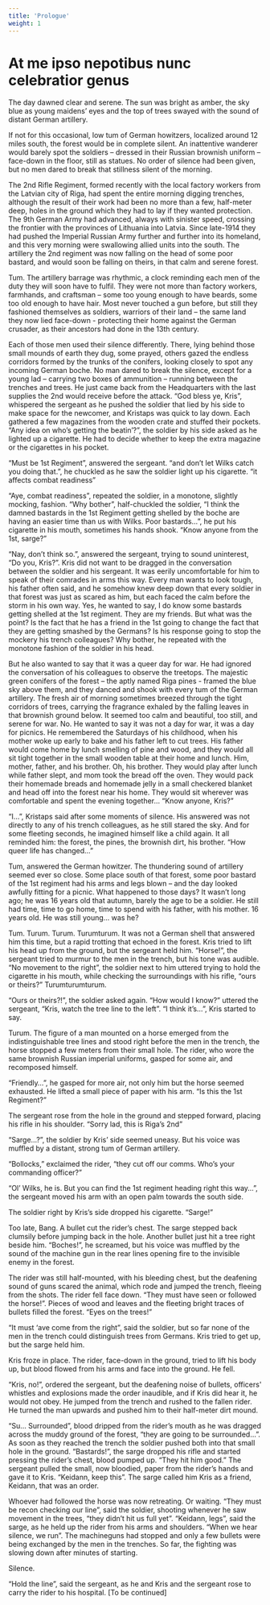```yaml
---
title: 'Prologue'
weight: 1
---
```


# At me ipso nepotibus nunc celebratior genus

The day dawned clear and serene. The sun was bright as amber, the sky blue as young maidens’ eyes and the top of trees swayed with the sound of distant German artillery.

If not for this occasional, low tum of German howitzers, localized around 12 miles south, the forest would be in complete silent. An inattentive wanderer would barely spot the soldiers – dressed in their Russian brownish uniform – face-down in the floor, still as statues. No order of silence had been given, but no men dared to break that stillness silent of the morning.

The 2nd Rifle Regiment, formed recently with the local factory workers from the Latvian city of Riga, had spent the entire morning digging trenches, although the result of their work had been no more than a few, half-meter deep, holes in the ground which they had to lay if they wanted protection. The 9th German Army had advanced, always with sinister speed, crossing the frontier with the provinces of Lithuania into Latvia. Since late-1914 they had pushed the Imperial Russian Army further and further into its homeland, and this very morning were swallowing allied units into the south. The artillery the 2nd regiment was now falling on the head of some poor bastard, and would soon be falling on theirs, in that calm and serene forest.

Tum. The artillery barrage was rhythmic, a clock reminding each men of the duty they will soon have to fulfil. They were not more than factory workers, farmhands, and craftsman – some too young enough to have beards, some too old enough to have hair. Most never touched a gun before, but still they fashioned themselves as soldiers, warriors of their land – the same land they now lied face-down - protecting their home against the German crusader, as their ancestors had done in the 13th century.

Each of those men used their silence differently. There, lying behind those small mounds of earth they dug, some prayed, others gazed the endless corridors formed by the trunks of the conifers, looking closely to spot any incoming German boche. No man dared to break the silence, except for a young lad – carrying two boxes of ammunition – running between the trenches and trees. He just came back from the Headquarters with the last supplies the 2nd would receive before the attack.
“God bless ye, Kris”, whispered the sergeant as he pushed the soldier that lied by his side to make space for the newcomer, and Kristaps was quick to lay down. Each gathered a few magazines from the wooden crate and stuffed their pockets. “Any idea on who’s getting the beatin’?”, the soldier by his side asked as he lighted up a cigarette. He had to decide whether to keep the extra magazine or the cigarettes in his pocket.

“Must be 1st Regiment”, answered the sergeant. “and don’t let Wilks catch you doing that.”, he chuckled as he saw the soldier light up his cigarette. “it affects combat readiness”

“Aye, combat readiness”, repeated the soldier, in a monotone, slightly mocking, fashion. “Why bother”, half-chuckled the soldier, “I think the damned bastards in the 1st Regiment getting shelled by the boche are having an easier time than us with Wilks. Poor bastards…”, he put his cigarette in his mouth, sometimes his hands shook. “Know anyone from the 1st, sarge?”

“Nay, don’t think so.”, answered the sergeant, trying to sound uninterest, “Do you, Kris?”. Kris did not want to be dragged in the conversation between the soldier and his sergeant. It was eerily uncomfortable for him to speak of their comrades in arms this way. Every man wants to look tough, his father often said, and he somehow knew deep down that every soldier in that forest was just as scared as him, but each faced the calm before the storm in his own way.
Yes, he wanted to say, I do know some bastards getting shelled at the 1st regiment. They are my friends. But what was the point? Is the fact that he has a friend in the 1st going to change the fact that they are getting smashed by the Germans? Is his response going to stop the mockery his trench colleagues? Why bother, he repeated with the monotone fashion of the soldier in his head.

But he also wanted to say that it was a queer day for war. He had ignored the conversation of his colleagues to observe the treetops. The majestic green conifers of the forest – the aptly named Riga pines - framed the blue sky above them, and they danced and shook with every tum of the German artillery. The fresh air of morning sometimes breezed through the tight corridors of trees, carrying the fragrance exhaled by the falling leaves in that brownish ground below. It seemed too calm and beautiful, too still, and serene for war. No. He wanted to say it was not a day for war, it was a day for picnics.
He remembered the Saturdays of his childhood, when his mother woke up early to bake and his father left to cut trees. His father would come home by lunch smelling of pine and wood, and they would all sit tight together in the small wooden table at their home and lunch. Him, mother, father, and his brother. Oh, his brother. They would play after lunch while father slept, and mom took the bread off the oven. They would pack their homemade breads and homemade jelly in a small checkered blanket and head off into the forest near his home. They would sit wherever was comfortable and spent the evening together…  “Know anyone, Kris?”

“I…”, Kristaps said after some moments of silence. His answered was not directly to any of his trench colleagues, as he still stared the sky. And for some fleeting seconds, he imagined himself like a child again. It all reminded him: the forest, the pines, the brownish dirt, his brother. “How queer life has changed…”

Tum, answered the German howitzer. The thundering sound of artillery seemed ever so close. Some place south of that forest, some poor bastard of the 1st regiment had his arms and legs blown – and the day looked awfully fitting for a picnic. What happened to those days? It wasn’t long ago; he was 16 years old that autumn, barely the age to be a soldier. He still had time, time to go home, time to spend with his father, with his mother. 16 years old. He was still young… was he?

Tum. Turum. Turum. Turumturum. It was not a German shell that answered him this time, but a rapid trotting that echoed in the forest. Kris tried to lift his head up from the ground, but the sergeant held him. “Horse!”, the sergeant tried to murmur to the men in the trench, but his tone was audible. “No movement to the right”, the soldier next to him uttered trying to hold the cigarette in his mouth, while checking the surroundings with his rifle, “ours or theirs?”
Turumturumturum.

“Ours or theirs?!”, the soldier asked again. “How would I know?” uttered the sergeant, “Kris, watch the tree line to the left”. “I think it’s…”, Kris started to say.

Turum. The figure of a man mounted on a horse emerged from the indistinguishable tree lines and stood right before the men in the trench, the horse stopped a few meters from their small hole. The rider, who wore the same brownish Russian imperial uniforms, gasped for some air, and recomposed himself.

“Friendly…”, he gasped for more air, not only him but the horse seemed exhausted. He lifted a small piece of paper with his arm. “Is this the 1st Regiment?”

The sergeant rose from the hole in the ground and stepped forward, placing his rifle in his shoulder. “Sorry lad, this is Riga’s 2nd”

“Sarge…?”, the soldier by Kris’ side seemed uneasy. But his voice was muffled by a distant, strong tum of German artillery.

“Bollocks,” exclaimed the rider, “they cut off our comms. Who’s your commanding officer?”

“Ol’ Wilks, he is. But you can find the 1st regiment heading right this way…”, the sergeant moved his arm with an open palm towards the south side. 

The soldier right by Kris’s side dropped his cigarette. “Sarge!”

Too late, Bang. A bullet cut the rider’s chest. The sarge stepped back clumsily before jumping back in the hole. Another bullet just hit a tree right beside him. “Boches!”, he screamed, but his voice was muffled by the sound of the machine gun in the rear lines opening fire to the invisible enemy in the forest.

The rider was still half-mounted, with his bleeding chest, but the deafening sound of guns scared the animal, which rode and jumped the trench, fleeing from the shots. The rider fell face down. “They must have seen or followed the horse!”. Pieces of wood and leaves and the fleeting bright traces of bullets filled the forest. “Eyes on the trees!”

“It must ‘ave come from the right”, said the soldier, but so far none of the men in the trench could distinguish trees from Germans. Kris tried to get up, but the sarge held him.

Kris froze in place. The rider, face-down in the ground, tried to lift his body up, but blood flowed from his arms and face into the ground. He fell.

“Kris, no!”, ordered the sergeant, but the deafening noise of bullets, officers' whistles and explosions made the order inaudible, and if Kris did hear it, he would not obey. He jumped from the trench and rushed to the fallen rider. He turned the man upwards and pushed him to their half-meter dirt mound.

“Su… Surrounded”, blood dripped from the rider’s mouth as he was dragged across the muddy ground of the forest, “they are going to be surrounded…”.  As soon as they reached the trench the soldier pushed both into that small hole in the ground.
“Bastards!”, the sarge dropped his rifle and started pressing the rider’s chest, blood pumped up. “They hit him good.” The sergeant pulled the small, now bloodied, paper from the rider’s hands and gave it to Kris. “Keidann, keep this”. The sarge called him Kris as a friend, Keidann, that was an order.

Whoever had followed the horse was now retreating. Or waiting. “They must be recon checking our line”, said the soldier, shooting whenever he saw movement in the trees, “they didn’t hit us full yet”. “Keidann, legs”, said the sarge, as he held up the rider from his arms and shoulders. “When we hear silence, we run”. The machineguns had stopped and only a few bullets were being exchanged by the men in the trenches. So far, the fighting was slowing down after minutes of starting.

Silence.

“Hold the line”, said the sergeant, as he and Kris and the sergeant rose to carry the rider to his hospital.
[To be continued]
